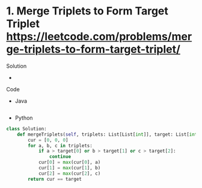 # 1. Merge Triplets to Form Target Triplet https://leetcode.com/problems/merge-triplets-to-form-target-triplet/

Solution

- 

Code

- Java

```java

```

- Python

```python
class Solution:
    def mergeTriplets(self, triplets: List[List[int]], target: List[int]) -> bool:
        cur = [0, 0, 0]
        for a, b, c in triplets:
            if a > target[0] or b > target[1] or c > target[2]:
                continue
            cur[0] = max(cur[0], a)
            cur[1] = max(cur[1], b)
            cur[2] = max(cur[2], c)
        return cur == target
```
